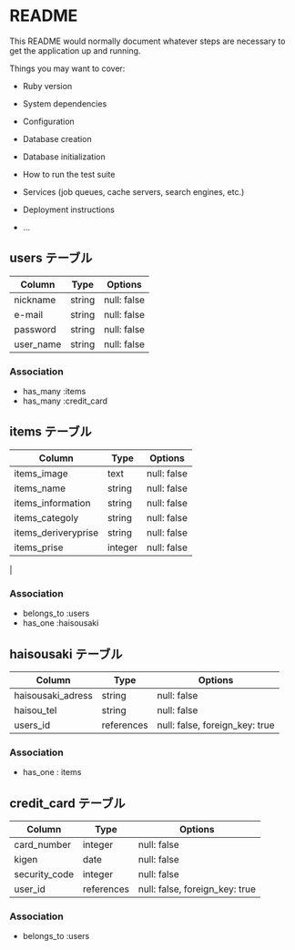 # README

This README would normally document whatever steps are necessary to get the
application up and running.

Things you may want to cover:

* Ruby version

* System dependencies

* Configuration

* Database creation

* Database initialization

* How to run the test suite

* Services (job queues, cache servers, search engines, etc.)

* Deployment instructions

* ...

## users テーブル

| Column    | Type   | Options     |
| --------  | ------ | ----------- |
| nickname  | string | null: false |
| e-mail    | string | null: false |
| password  | string | null: false |
| user_name | string | null: false |

### Association

- has_many :items
- has_many :credit_card


##  items テーブル

| Column              | Type    | Options     |
| ------------------- | ------  | ----------- |
| items_image         |  text   | null: false |
| items_name          | string  | null: false |
| items_information   | string  | null: false |
| items_categoly      | string  | null: false |
| items_deriveryprise | string  | null: false |
| items_prise         | integer | null: false |
|

### Association
- belongs_to :users
- has_one    :haisousaki


## haisousaki テーブル

| Column              | Type       | Options                        |
| ------------------- | ---------- | ------------------------------ |
| haisousaki_adress   | string     | null: false                    |
| haisou_tel          | string     | null: false                    |
| users_id            | references | null: false, foreign_key: true |

### Association

- has_one  : items

## credit_card テーブル

| Column          | Type       | Options                        |
| --------------- | ---------- | ------------------------------ |
| card_number     |  integer   | null: false                    |
| kigen           |  date      | null: false                    |
| security_code   |  integer   | null: false                    |
| user_id         | references | null: false, foreign_key: true |

### Association

- belongs_to :users
